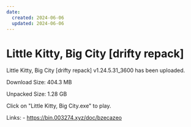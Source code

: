 ```yaml
---
date:
  created: 2024-06-06
  updated: 2024-06-06
---
```


# Little Kitty, Big City [drifty repack]

Little Kitty, Big City [drifty repack] v1.24.5.31_3600 has been uploaded.

<!-- more -->

Download Size: 404.3 MB

Unpacked Size: 1.28 GB

Click on "Little Kitty, Big City.exe" to play.

Links: - https://bin.003274.xyz/doc/bzecazeo
